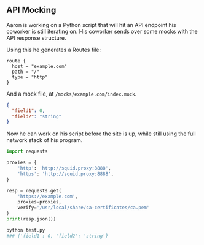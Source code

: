 ## API Mocking

Aaron is working on a Python script that will hit an API endpoint his coworker
is still iterating on. His coworker sends over some mocks with the API response
structure.

Using this he generates a Routes file:

```hcl
route {
  host = "example.com"
  path = "/"
  type = "http"
}
```

And a mock file, at `/mocks/example.com/index.mock`.

```json
{
  "field1": 0,
  "field2": "string"
}
```

Now he can work on his script before the site is up, while still using the full
network stack of his program.

```python
import requests

proxies = {
    'http': 'http://squid.proxy:8888',
    'https': 'http://squid.proxy:8888',
}

resp = requests.get(
    'https://example.com',
    proxies=proxies,
    verify='/usr/local/share/ca-certificates/ca.pem'
)
print(resp.json())
```

```bash
python test.py
### {'field1': 0, 'field2': 'string'}
```
